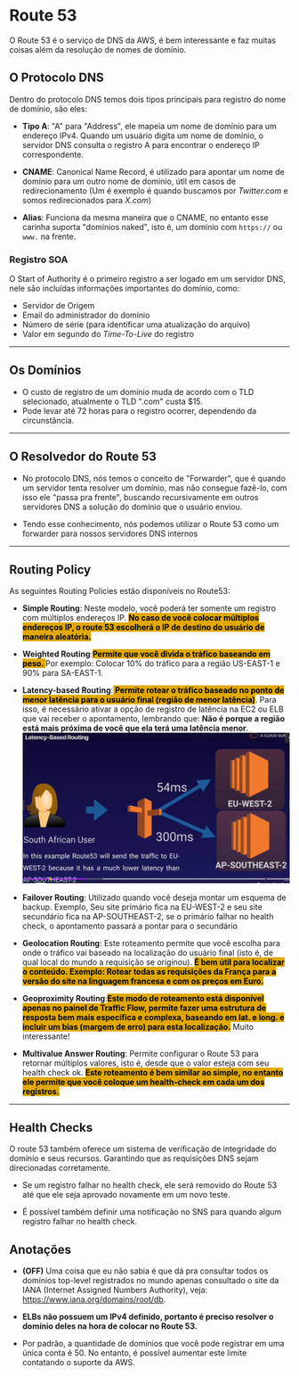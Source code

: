 # Route 53
O Route 53 é o serviço de DNS da AWS, é bem interessante e faz muitas coisas além da resolução de nomes de domínio.


## O Protocolo DNS
Dentro do protocolo DNS temos dois tipos principais para registro do nome de domínio, são eles:

- **Tipo A**: "A" para "Address", ele mapeia um nome de domínio para um endereço IPv4. Quando um usuário digita um nome de domínio, o servidor DNS consulta o registro A para encontrar o endereço IP correspondente.

- **CNAME**: Canonical Name Record, é utilizado para apontar um nome de domínio para um outro nome de domínio, útil em casos de redirecionamento (Um é exemplo é quando buscamos por *Twitter.com* e somos redirecionados para *X.com*)

- **Alias**: Funciona da mesma maneira que o CNAME, no entanto esse carinha suporta "domínios naked", isto é, um domínio com `https://` ou `www.` na frente.

### Registro SOA
O Start of Authority é o primeiro registro a ser logado em um servidor DNS, nele são incluídas informações importantes do domínio, como:
- Servidor de Origem
- Email do administrador do domínio
- Número de série (para identificar uma atualização do arquivo)
- Valor em segundo do *Time-To-Live* do registro
___
## Os Domínios
- O custo de registro de um domínio muda de acordo com o TLD selecionado, atualmente o TLD ".com" custa $15.
- Pode levar até 72 horas para o registro ocorrer, dependendo da circunstância.
___
##  O Resolvedor do Route 53
- No protocolo DNS, nós temos o conceito de "Forwarder", que é quando um servidor tenta resolver um domínio, mas não consegue fazê-lo, com isso ele "passa pra frente", buscando recursivamente em outros servidores DNS a solução do domínio que o usuário enviou.

- Tendo esse conhecimento, nós podemos utilizar o Route 53 como um forwarder para nossos servidores DNS internos


___
## Routing Policy
As seguintes Routing Policies estão disponíveis no Route53:

- **Simple Routing**: Neste modelo, você poderá ter somente um registro com múltiplos endereços IP. <span style="background-color: #e0a800; color: black;font-weight:bold">No caso de você colocar múltiplos endereços IP, o route 53 escolherá o IP de destino do usuário de maneira aleatória.</span>

- **Weighted Routing**:<span style="background-color: #e0a800; color: black;font-weight:bold">Permite que você divida o tráfico baseando em peso.
    </span> Por exemplo: Colocar 10% do tráfico para a região US-EAST-1 e 90% para SA-EAST-1.

- **Latency-based Routing**:<span style="background-color: #e0a800; color: black;font-weight:bold"> Permite rotear o tráfico baseado no ponto de menor latência para o usuário final (região de menor latência)</span>. Para isso, é necessário ativar a opção de registro de latência na EC2 ou ELB que vai receber o apontamento, lembrando que: **Não é porque a região está mais próxima de você que ela terá uma latência menor**. 
![Slide Latency Based](./images/LatencyBased.png)

- **Failover Routing**: Utilizado quando você deseja montar um esquema de backup. Exemplo, Seu site primário fica na EU-WEST-2 e seu site secundário fica na AP-SOUTHEAST-2, se o primário falhar no health check, o apontamento passará a pontar para o secundário

- **Geolocation Routing**: Este roteamento permite que você escolha para onde o tráfico vai baseado na localização do usuário final (isto é, de qual local do mundo a requisição se originou). <span style="background-color: #e0a800; color: black;font-weight:bold">É bem útil para localizar o conteúdo. Exemplo: Rotear todas as requisições da França para a versão do site na linguagem francesa e com os preços em Euro.</span>


- **Geoproximity Routing**:<span style="background-color: #e0a800; color: black;font-weight:bold">Este modo de roteamento está disponível apenas no painel de Traffic Flow, permite fazer uma estrutura de resposta bem mais específica e complexa, baseando em lat. e long. e incluir um bias (margem de erro) para esta localização.</span> Muito interessante!

- **Multivalue Answer Routing**: Permite configurar o Route 53 para retornar múltiplos valores, isto é, desde que o valor esteja com seu health check ok.  <span style="background-color: #e0a800; color: black;font-weight:bold">Este roteamento é bem similar ao simple, no entanto ele permite que você coloque um health-check em cada um dos registros.</span>
___
## Health Checks
O route 53 também oferece um sistema de verificação de integridade do domínio e seus recursos. Garantindo que as requisições DNS sejam direcionadas corretamente.

- Se  um registro falhar no health check, ele será removido do Route 53 até que ele seja aprovado novamente em um novo teste.

- É possível também definir uma notificação no SNS para quando algum registro falhar no health check.

## Anotações
- **(OFF)** Uma coisa que eu não sabia é que dá pra consultar todos os domínios top-level registrados no mundo apenas consultado o site da IANA (Internet Assigned Numbers Authority), veja: https://www.iana.org/domains/root/db.

- **ELBs não possuem um IPv4 definido, portanto é preciso resolver o domínio deles na hora de colocar no Route 53.**

- Por padrão, a quantidade de domínios que você pode registrar em uma única conta é 50. No entanto, é possível aumentar este limite contatando o suporte da AWS.
